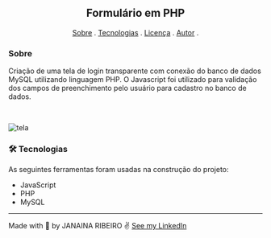 <h2 align="center"> Formulário em PHP</h2>

<p align="center">
<a href="#Sobre">Sobre</a> .
<a href="#tecnologias">Tecnologias</a> .
<a href="#licenc-a">Licença</a> .
<a href="#autor">Autor</a> .
</p>

### Sobre

Criação de uma tela de login transparente com conexão do banco de dados MySQL utilizando linguagem PHP. O Javascript foi utilizado para validação dos campos de preenchimento pelo usuário para cadastro no banco de dados.


<br>

![tela](https://user-images.githubusercontent.com/61358723/174450733-efe4a680-79fd-444a-a512-dad47fb481b4.png)

 
 

 ### 🛠️ Tecnologias

 As seguintes ferramentas foram usadas na construção do projeto:

 - JavaScript
 - PHP
 - MySQL
 ---

 Made with 💜 by JANAINA RIBEIRO ✌️ [See my LinkedIn](https://www.linkedin.com/in/janaina-ribeiro-9624044b/)
